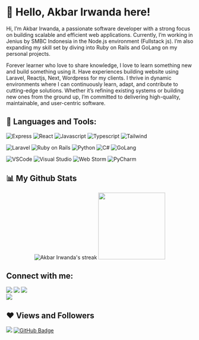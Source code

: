 # 👋 Hello, Akbar Irwanda here!

Hi, I’m Akbar Irwanda, a passionate software developer with a strong focus on building scalable and efficient web applications. Currently, I’m working in Jenius by SMBC Indonesia in the Node.js environment (Fullstack js). I’m also expanding my skill set by diving into Ruby on Rails and GoLang on my personal projects.

Forever learner who love to share knowledge, I love to learn something new and build something using it. Have experiences building website using Laravel, Reactjs, Next, Wordpress for my clients. I thrive in dynamic environments where I can continuously learn, adapt, and contribute to cutting-edge solutions. Whether it’s refining existing systems or building new ones from the ground up, I’m committed to delivering high-quality, maintainable, and user-centric software.

## 🚀 Languages and Tools:

![Express](https://img.icons8.com/color/48/000000/express-js.png)
![React](https://img.icons8.com/office/48/000000/react.png)
![Javascript](https://img.icons8.com/color/48/000000/javascript.png)
![Typescript](https://img.icons8.com/color/48/000000/typescript.png)
![Tailwind](https://img.icons8.com/color/48/000000/tailwindcss.png)

![Laravel](https://img.icons8.com/fluency/48/laravel.png)
![Ruby on Rails](https://img.icons8.com/windows/48/ruby-on-rails.png)
![Python](https://img.icons8.com/color/48/python.png)
![C#](https://img.icons8.com/color/48/c-sharp-logo.png)
![GoLang](https://img.icons8.com/color/48/000000/golang.png)

![VSCode](https://img.icons8.com/color/48/visual-studio-code-2019.png)
![Visual Studio](https://img.icons8.com/fluency/48/visual-studio.png)
![Web Storm](https://img.icons8.com/color/48/webstorm.png)
![PyCharm](https://img.icons8.com/color/48/pycharm.png)



## 📊 My Github Stats

<p align="center">
        <img title="🔥 Get streak stats for your profile at git.io/streak-stats" alt="Akbar Irwanda's streak" src="https://github-readme-streak-stats.herokuapp.com/?user=Irwnda&theme=vision-friendly-dark&hide_border=true&stroke=0000&background=0e0e0e"/>
    <img height="180em" src="https://github-readme-stats-eight-theta.vercel.app/api?username=irwnda&show_icons=true&theme=algolia&include_all_commits=true&count_private=true"/>

</p>


## Connect with me:

<p align="left">
  <a href = "https://x.com/AkbrIrwnda/"><img src="https://img.icons8.com/?size=48&id=phOKFKYpe00C&format=png"/></a>
  <a href = "https://www.linkedin.com/in/AkbrIrwnda/"><img src="https://img.icons8.com/fluent/48/000000/linkedin.png"/></a>
  <a href = "https://www.instagram.com/AkbrIrwnda/"><img src="https://img.icons8.com/fluent/48/000000/instagram-new.png"/></a>
  <br/>
  <a href="https://www.codewars.com/users/Irwanda/"><img src="https://www.codewars.com/users/Irwanda/badges/large"/></a>
  
</p>

## ❤ Views and Followers
<img src="https://komarev.com/ghpvc/?username=Irwnda">
<a href="https://github.com/Irwnda?tab=followers"><img src="https://img.shields.io/github/followers/Irwnda?label=Followers&style=social" alt="GitHub Badge"></a>
<!--
**Irwnda/Irwnda** is a ✨ _special_ ✨ repository because its `README.md` (this file) appears on your GitHub profile.
